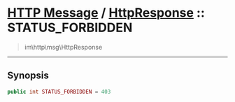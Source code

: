# [HTTP Message](http.md) / [HttpResponse](http-HttpResponse.md) :: STATUS_FORBIDDEN
 > im\http\msg\HttpResponse
____

## Synopsis
```php
public int STATUS_FORBIDDEN = 403
```
